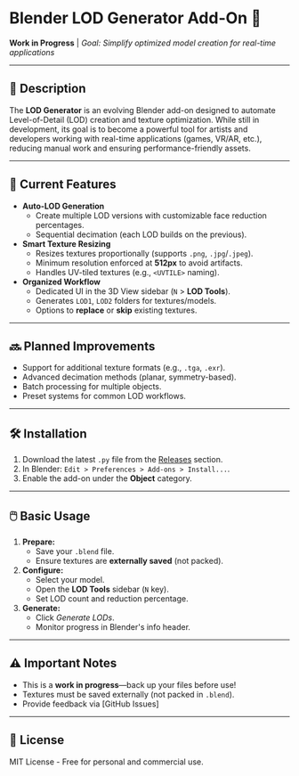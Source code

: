 # Blender LOD Generator Add-On 🔧  
**Work in Progress** | *Goal: Simplify optimized model creation for real-time applications*

---

## 📖 Description  
The **LOD Generator** is an evolving Blender add-on designed to automate Level-of-Detail (LOD) creation and texture optimization. While still in development, its goal is to become a powerful tool for artists and developers working with real-time applications (games, VR/AR, etc.), reducing manual work and ensuring performance-friendly assets.

---

## 🚀 Current Features  
- **Auto-LOD Generation**  
  - Create multiple LOD versions with customizable face reduction percentages.  
  - Sequential decimation (each LOD builds on the previous).  
- **Smart Texture Resizing**  
  - Resizes textures proportionally (supports `.png`, `.jpg`/`.jpeg`).  
  - Minimum resolution enforced at **512px** to avoid artifacts.  
  - Handles UV-tiled textures (e.g., `<UVTILE>` naming).  
- **Organized Workflow**  
  - Dedicated UI in the 3D View sidebar (`N` > **LOD Tools**).  
  - Generates `LOD1`, `LOD2` folders for textures/models.  
  - Options to **replace** or **skip** existing textures.  

---

## 🔜 Planned Improvements  
- Support for additional texture formats (e.g., `.tga`, `.exr`).  
- Advanced decimation methods (planar, symmetry-based).  
- Batch processing for multiple objects.  
- Preset systems for common LOD workflows.  

---

## 🛠️ Installation  
1. Download the latest `.py` file from the [Releases](https://github.com/yourusername/yourrepo/releases) section.  
2. In Blender: `Edit > Preferences > Add-ons > Install...`.  
3. Enable the add-on under the **Object** category.  

---

## 🖱️ Basic Usage  
1. **Prepare:**  
   - Save your `.blend` file.  
   - Ensure textures are **externally saved** (not packed).  
2. **Configure:**  
   - Select your model.  
   - Open the **LOD Tools** sidebar (`N` key).  
   - Set LOD count and reduction percentage.  
3. **Generate:**  
   - Click *Generate LODs*.  
   - Monitor progress in Blender's info header.  

---

## ⚠️ Important Notes  
- This is a **work in progress**—back up your files before use!  
- Textures must be saved externally (not packed in `.blend`).  
- Provide feedback via [GitHub Issues]

---

## 📃 License  
MIT License - Free for personal and commercial use.  
